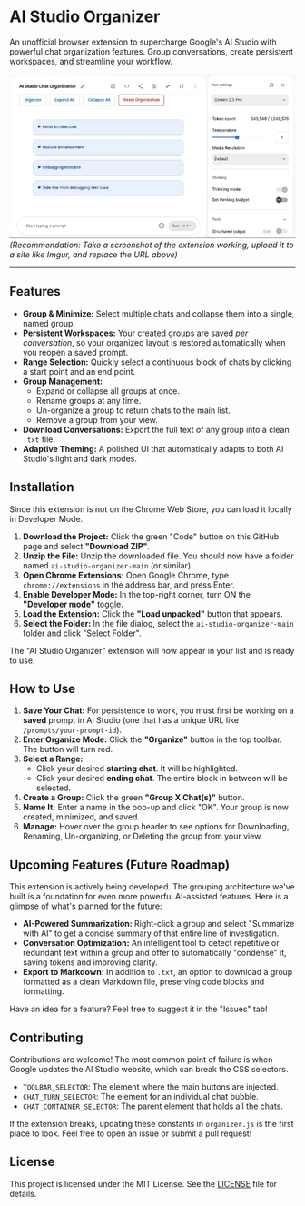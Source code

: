 # AI Studio Organizer

An unofficial browser extension to supercharge Google's AI Studio with powerful chat organization features. Group conversations, create persistent workspaces, and streamline your workflow.

![Screenshot of the extension in action](resources/how-it-works.png)  
*(Recommendation: Take a screenshot of the extension working, upload it to a site like Imgur, and replace the URL above)*

---

## Features

-   **Group & Minimize:** Select multiple chats and collapse them into a single, named group.
-   **Persistent Workspaces:** Your created groups are saved *per conversation*, so your organized layout is restored automatically when you reopen a saved prompt.
-   **Range Selection:** Quickly select a continuous block of chats by clicking a start point and an end point.
-   **Group Management:**
    -   Expand or collapse all groups at once.
    -   Rename groups at any time.
    -   Un-organize a group to return chats to the main list.
    -   Remove a group from your view.
-   **Download Conversations:** Export the full text of any group into a clean `.txt` file.
-   **Adaptive Theming:** A polished UI that automatically adapts to both AI Studio's light and dark modes.

## Installation

Since this extension is not on the Chrome Web Store, you can load it locally in Developer Mode.

1.  **Download the Project:** Click the green "Code" button on this GitHub page and select **"Download ZIP"**.
2.  **Unzip the File:** Unzip the downloaded file. You should now have a folder named `ai-studio-organizer-main` (or similar).
3.  **Open Chrome Extensions:** Open Google Chrome, type `chrome://extensions` in the address bar, and press Enter.
4.  **Enable Developer Mode:** In the top-right corner, turn ON the **"Developer mode"** toggle.
5.  **Load the Extension:** Click the **"Load unpacked"** button that appears.
6.  **Select the Folder:** In the file dialog, select the `ai-studio-organizer-main` folder and click "Select Folder".

The "AI Studio Organizer" extension will now appear in your list and is ready to use.

## How to Use

1.  **Save Your Chat:** For persistence to work, you must first be working on a **saved** prompt in AI Studio (one that has a unique URL like `/prompts/your-prompt-id`).
2.  **Enter Organize Mode:** Click the **"Organize"** button in the top toolbar. The button will turn red.
3.  **Select a Range:**
    -   Click your desired **starting chat**. It will be highlighted.
    -   Click your desired **ending chat**. The entire block in between will be selected.
4.  **Create a Group:** Click the green **"Group X Chat(s)"** button.
5.  **Name It:** Enter a name in the pop-up and click "OK". Your group is now created, minimized, and saved.
6.  **Manage:** Hover over the group header to see options for Downloading, Renaming, Un-organizing, or Deleting the group from your view.

## Upcoming Features (Future Roadmap)

This extension is actively being developed. The grouping architecture we've built is a foundation for even more powerful AI-assisted features. Here is a glimpse of what's planned for the future:

-   **AI-Powered Summarization:** Right-click a group and select "Summarize with AI" to get a concise summary of that entire line of investigation.
-   **Conversation Optimization:** An intelligent tool to detect repetitive or redundant text within a group and offer to automatically "condense" it, saving tokens and improving clarity.
-   **Export to Markdown:** In addition to `.txt`, an option to download a group formatted as a clean Markdown file, preserving code blocks and formatting.

Have an idea for a feature? Feel free to suggest it in the "Issues" tab!

## Contributing

Contributions are welcome! The most common point of failure is when Google updates the AI Studio website, which can break the CSS selectors.

-   `TOOLBAR_SELECTOR`: The element where the main buttons are injected.
-   `CHAT_TURN_SELECTOR`: The element for an individual chat bubble.
-   `CHAT_CONTAINER_SELECTOR`: The parent element that holds all the chats.

If the extension breaks, updating these constants in `organizer.js` is the first place to look. Feel free to open an issue or submit a pull request!

## License

This project is licensed under the MIT License. See the [LICENSE](LICENSE) file for details.